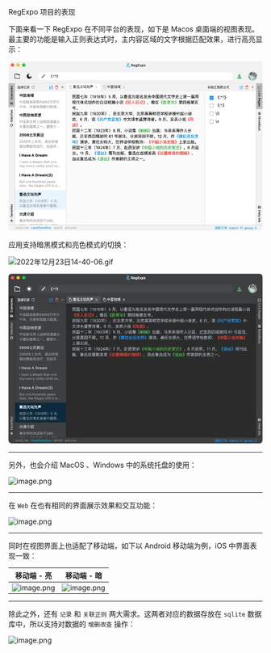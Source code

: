 RegExpo 项目的表现

下面来看一下 RegExpo 在不同平台的表现，如下是 Macos 桌面端的视图表现。最主要的功能是输入正则表达式时，主内容区域的文字根据匹配效果，进行高亮显示：

![](./doc/screens/pic1.webp)

应用支持暗黑模式和亮色模式的切换：

![2022年12月23日14-40-06.gif](https://p1-juejin.byteimg.com/tos-cn-i-k3u1fbpfcp/af5f5cea6e1943c28def73c5704f2a75~tplv-k3u1fbpfcp-watermark.image?)

![](./doc/screens/pic3.webp)

---

另外，也会介绍 MacOS 、Windows 中的系统托盘的使用：


![image.png](https://p3-juejin.byteimg.com/tos-cn-i-k3u1fbpfcp/3f207aaf028f4771bc9b9e0a125776e1~tplv-k3u1fbpfcp-watermark.image?)

---

在 `Web` 在也有相同的界面展示效果和交互功能：


![image.png](https://p6-juejin.byteimg.com/tos-cn-i-k3u1fbpfcp/c51920aaa8bc4f96981d45b158f7caf6~tplv-k3u1fbpfcp-watermark.image?)

---

同时在视图界面上也适配了移动端，如下以 Android 移动端为例，iOS 中界面表现一致：

| 移动端 - 亮  | 移动端 - 暗 |
| --- | --- |
| ![image.png](https://p9-juejin.byteimg.com/tos-cn-i-k3u1fbpfcp/68842e4d1954433a8be3f470457bc4c4~tplv-k3u1fbpfcp-watermark.image?) | ![image.png](https://p9-juejin.byteimg.com/tos-cn-i-k3u1fbpfcp/a37f658d68ea4a45b9b2cfad8147297f~tplv-k3u1fbpfcp-watermark.image?) |

----

除此之外，还有 `记录` 和  `关联正则` 两大需求。这两者对应的数据存放在 `sqlite` 数据库中，所以支持对数据的 `增删改查` 操作：

![image.png](https://p1-juejin.byteimg.com/tos-cn-i-k3u1fbpfcp/7f2979946f6341d9908cb208f5aed174~tplv-k3u1fbpfcp-watermark.image?)

